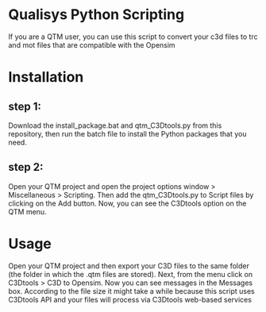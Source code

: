 # Qualisys Python Scripting 
If you are a QTM user, you can use this script to convert your c3d files to trc and mot files that are compatible with the Opensim

# Installation
## step 1:
Download the install_package.bat and qtm_C3Dtools.py from this repository, then run the batch file to install the Python packages that you need.

## step 2:
Open your QTM project and open the project options window > Miscellaneous > Scripting. Then add the qtm_C3Dtools.py to Script files by clicking on the Add button.
Now, you can see the C3Dtools option on the QTM menu.

# Usage
Open your QTM project and then export your C3D files to the same folder (the folder in which the .qtm files are stored).
Next, from the menu click on C3Dtools > C3D to Opensim. Now you can see messages in the Messages box. According to the file size it might take a while because this script uses C3Dtools API and your files will process via C3Dtools web-based services

